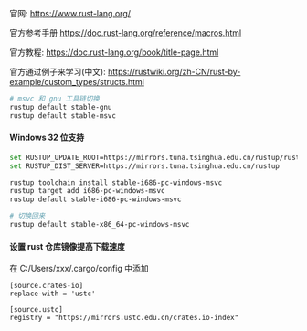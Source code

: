 
官网:
https://www.rust-lang.org/

官方参考手册
https://doc.rust-lang.org/reference/macros.html

官方教程:
https://doc.rust-lang.org/book/title-page.html

官方通过例子来学习(中文):
https://rustwiki.org/zh-CN/rust-by-example/custom_types/structs.html


```sh
# msvc 和 gnu 工具链切换
rustup default stable-gnu
rustup default stable-msvc
```

#### Windows 32 位支持

```sh
set RUSTUP_UPDATE_ROOT=https://mirrors.tuna.tsinghua.edu.cn/rustup/rustup
set RUSTUP_DIST_SERVER=https://mirrors.tuna.tsinghua.edu.cn/rustup

rustup toolchain install stable-i686-pc-windows-msvc
rustup target add i686-pc-windows-msvc
rustup default stable-i686-pc-windows-msvc

# 切换回来
rustup default stable-x86_64-pc-windows-msvc
```

#### 设置 rust 仓库镜像提高下载速度

在 C:/Users/xxx/.cargo/config 中添加

```
[source.crates-io]
replace-with = 'ustc'

[source.ustc]
registry = "https://mirrors.ustc.edu.cn/crates.io-index"
```
